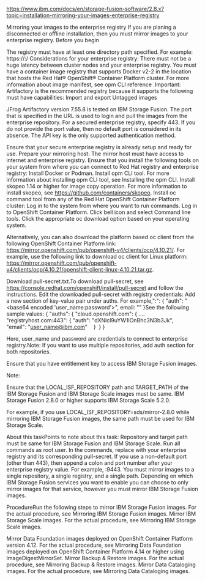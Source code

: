 https://www.ibm.com/docs/en/storage-fusion-software/2.8.x?topic=installation-mirroring-your-images-enterprise-registry



Mirroring your images to the enterprise registry
If you are planing a disconnected or offline installation, then you must mirror images to
your enterprise registry.
Before you begin


The registry must have at least one directory path specified. For
example:
https://<enterprise registry host>:<enterprise registry port>/<mandatory root path>
Considerations for your enterprise registry: 
There must not be a huge latency between cluster nodes and your enterprise registry.
You must have a container image registry that supports Docker v2-2 in the location that hosts
the Red Hat®
OpenShift® Container Platform cluster. For more information about
image manifest, see opm CLI reference .Important: Artifactory is the
recommended registry because it supports the following must have capabilities: 
Import and export 
Untagged images


JFrog Artifactory version 7.55.8 is tested on IBM Storage Fusion. The port that is specified in the URL is
used to login and pull the images from the enterprise repository. For a secured enterprise registry,
specify 443. If you do not provide the port value, then no default port is considered in its
absence. The API key is the only supported authentication method.



Ensure that your secure enterprise registry is already setup and ready for use.
Prepare your mirroring host: 
The mirror host must have access to internet and enterprise registry.
Ensure that you install the following tools on your system from where you can connect to Red Hat registry and enterprise registry: 
Install Docker or Podman.
Install opm CLI tool. For more information about installing
opm CLI tool, see Installing the opm CLI.
Install skopeo 1.14 or higher for image
copy operation. For more information to install skopeo, see https://github.com/containers/skopeo.
Install oc command tool from any of the Red Hat
OpenShift Container Platform cluster:
Log in to the system from where you want to run commands.
Log in to OpenShift Container Platform.
Click bell icon and select Command line tools.
Click the appropriate oc download option based on your operating
system.

Alternatively, you can also download the platform based oc client from the
following OpenShift Container Platform link: https://mirror.openshift.com/pub/openshift-v4/clients/ocp/4.10.21/.
For example, use the following link to download oc client
for Linux platform: https://mirror.openshift.com/pub/openshift-v4/clients/ocp/4.10.21/openshift-client-linux-4.10.21.tar.gz.

Download pull-secret.txt.To download pull-secret, see https://console.redhat.com/openshift/install/pull-secret and follow the
instructions.
Edit the downloaded pull-secret with registry
credentials:
Add a new section of key-value pair under auths. For
example,"<Your enterprise registry>:<port>": {
"auth": "<base64 encoded 'user_name:password'>",
email: "<your email>" }See the following sample values:
{ 
"auths": { 
   "cloud.openshift.com": { 
      .... 
   "registryhost.com:443": { 
       "auth": "dXNlcl9uYW1lOnBhc3N3b3Jk",   
        "email": "user_name@ibm.com" 
    }
  }
}

Here, user_name and password are credentials to
connect to enterprise registry.Note: If you want to use multiple repositories, add auth section for
both repositories.






Ensure that you have entitlement key to access IBM Storage Fusion images. 

Note:

Ensure that the  LOCAL_ISF_REPOSITORY path and TARGET_PATH of
the IBM Storage Fusion and IBM Storage Scale images must be same. 
IBM Storage Fusion 2.8.0 or higher supports IBM Storage Scale
5.2.0.

For example, if you use LOCAL_ISF_REPOSITORY=sds/mirror-2.8.0 while mirroring
IBM Storage Fusion images, the same path must be used for
IBM Storage Scale.






About this taskPoints to note about this task: 
Repository and target path must be same for IBM Storage Fusion and IBM Storage Scale.
Run all commands as root user.
In the commands, replace <your enterprise registry> with your enterprise
registry and its corresponding pull-secret.
If you use a non-default port (other than 443), then append a colon and port number after your
enterprise registry value. For example, <Your enterprise registry>:9443. 
You must mirror images to a single repository, a single registry, and a single path.
Depending on which IBM Storage Fusion services you
want to enable you can choose to only mirror images for that service, however you must mirror IBM Storage Fusion images.


ProcedureRun the following steps to mirror IBM Storage Fusion images. For the actual
procedure, see Mirroring IBM Storage Fusion images.
Mirror IBM Storage Scale
images. For the actual procedure, see Mirroring IBM Storage Scale images.

Mirror Data Foundation images deployed on OpenShift Container Platform version 4.12. For the actual
procedure, see Mirroring Data Foundation images deployed on OpenShift Container Platform 4.14 or higher using ImageDigestMirrorSet.
Mirror Backup & Restore images.
 For the actual procedure, see Mirroring Backup & Restore images.
Mirror Data Cataloging images. For
the actual procedure, see Mirroring Data Cataloging images.







